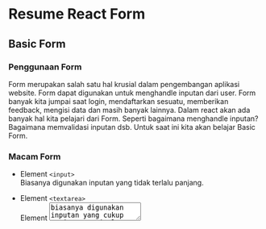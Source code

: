 # Resume React Form

## Basic Form

### Penggunaan Form

Form merupakan salah satu hal krusial dalam pengembangan aplikasi website. Form dapat digunakan untuk menghandle inputan dari user. Form banyak kita jumpai saat login, mendaftarkan sesuatu, memberikan feedback, mengisi data dan masih banyak lainnya. Dalam react akan ada banyak hal kita pelajari dari Form. Seperti bagaimana menghandle inputan? Bagaimana memvalidasi inputan dsb. Untuk saat ini kita akan belajar Basic Form.

### Macam Form

- Element `<input>`
  <br> Biasanya digunakan inputan yang tidak terlalu panjang.

- Element `<textarea>`
  <br> Element <textarea> biasanya digunakan inputan yang cukup panjang. Semisal deskripsi.
- Element `<select>`
  <br> Element <select> biasanya digunakan untuk inputan yang pilihannya sudah ditentukan.

- Radio Button
  <br> Radio button merupakan salah satu type di elemen <input>. Kita hanya bisa memilih 1 pilihan menggunakan radio button.

- Checkbox
  <br> Checkbox merupakan salah satu type di elemen <input>. Kita bisa memilih lebih dari 1 pilihan menggunakan checkbox.

- Type elemen input lainnya
  <br> Selain yang sudah disebutkan, masih banyak lagi type elemen input lainnya :
  - text (default)
  - image
  - submit
  - button
  - month
  - tel
  - color
  - number
  - time
  - checkbox
  - password
  - url date
  - radio
  - week
  - datetime-local
  - range
  - email
  - reset
  - file
  - search
  - hidden

<br>

## Controlled Component

### Apa itu Controlled Component?

Kita dapat menggabungkan cara menyimpan dan memperbarui state di HTML dan React dengan menggunakan state pada React. Kemudian Komponen React yang me-render sebuah form juga mengontrol apa yang terjadi dalam form tersebut pada masukan pengguna selanjutnya. Sebuah elemen masukan form yang nilainya dikontrol oleh React melalui cara seperti ini disebut sebagai "controlled component".

### Tag Textarea

Pada HTML, elemen `<textarea>` mendefinisikan teks di dalamnya sebagai elemen anaknya. Di React, `<textarea>` menggunakan atribut value. Dengan cara ini, sebuah form yang menggunakan `<textarea>` dapat ditulis dengan cara yang sangat mirip dengan sebuah form yang menggunakan input satu baris.

### Tag Select

Pada HTML, `<select>` membuat sebuah daftar drop-down. Perhatikan bahwa opsi mula-mula dipilih, karena adanya atribut selected. Di React, alih-alih menggunakan atribut selected, kita menggunakan atribut value di tag select. Hal ini lebih mudah karena hanya perlu diubah di satu tempat saja.

### Handle Banyak Input

Ketika kita membutuhkan penanganan banyak elemen pada controlled component, kita dapat menambahkan atribut name pada setiap elemen dan membiarkan fungsi handler memilih apa yang harus dilakukan berdasarkan nilai dari `event.target.name`.

<br>

## Uncontrolled Component

### Apa Itu Uncontrolled Component?

Uncontrolled component adalah alternatif lain dari controlled component, dimana data form akan ditangani oleh DOM-nya sendiri. Untuk menulis uncontrolled component, alih-alih menulis event handler untuk setiap pembaruan state, kita bisa menggunakan ref untuk mendapatkan nilai form dari DOM. Karena hal ini, terkadang lebih mudah untuk mengintegrasikan kode React dan non-React jika menggunakan uncontrolled component. Ini berarti lebih sedikit kode jika kita menginginkan solusi cepat walau tak rapi. Selain itu pada umumnya kita harus menggunakan controlled component.

### Nilai Default

Pada lifecycle rendering React, atribut value pada elemen form akan menimpa nilai pada DOM. Dengan uncontrolled component, sering kali kita ingin React dapat menentukan nilai awal tetapi pembaruan berikutnya dilakukan secara uncontrolled. Untuk menangani kasus ini, kita bisa menggunakan atribut `defaultValue` alih-alih menggunakan value.

### Tag File Input

Pada HTML, sebuah `<input type="file">` memungkinkan pengguna untuk memilih satu atau beberapa flle dari media penyimpanan mereka untuk diunggah ke server atau dimanipulasi dengan JavaScript lewat File API. Dalam React, sebuah `<input type="file"/>` merupakan uncontrolled component karena nilainya hanya bisa disetel oleh pengguna, bukan oleh kode program.

<br>

## Uncontrolled vs Controlled Component

### Uncontrolled Component

Input yang tidak terkontrol seperti input formulir HTML tradisional. Kita kemudian bisa mendapatkan nilainya menggunakan `ref`. Misalnya, di tombol ditambahkan `onClickhandler`. Dengan kata lain, kita harus 'menarik' nilai dari field saat kita membutuhkannya. Ini bisa terjadi ketika formulir di submit. Itu adalah cara paling sederhana untuk mengimplementasikan input formulir. Tentu saja ada kasus yang valid untuk menggunakannya dalam form sederhana dan saat belajar React. Namun, uncontrolled input tidak powerful. Jadi selanjutnya kita akan mempelajari controlled input.

### Controlled Component

Sebuah controlled input menerima nilai saat ini sebagai prop, serta callback untuk mengubah nilai tersebut. Kita bisa mengatakan ini adalah cara yang lebih "React way" untuk pendekatan ini yang tidak berarti harus selalu menggunakannya). Tetapi nilai input ini harus ada di state yang disimpan di suatu tempat. Biasanya, komponen yang merender input (alias form component) menyimpannya di state-nya. Tentu saja, itu bisa dalam state komponen lain, atau bahkan di penyimpanan state terpisah (separate state store), seperti Redux. Ini juga berarti bahwa komponen form dapat merespon perubahan input dengan segera, misalnya oleh :

- Umpan balik di tempat, seperti validasi
- Menonaktifkan tombol kecuali semua field memiliki data yang valid
- Mengimplementasi format input tertentu, seperti nomor kartu kredit

Tetapi jika tidak memerlukan semua itu dan menganggap uncontrolled lebih sederhana, lakukanlah.

### Apa yang Membuat Elemen "Controlled"?

Selain input, ada elemen bentuk lain, seperti checkboxes, radios, selects and textareas. Elemen formulir menjadi "controlled" jika kita menetapkan nilainya melalui prop. Namun, masing-masing elemen formulir memiliki prop yang berbeda untuk menetapkan nilai itu.

|           Element           |    Value Property    | Change Callback | New value in callback |
| :-------------------------: | :------------------: | :-------------: | :-------------------: |
|   `<input type="text" />`   |    value="string"    |    onChange     |  event.target.value   |
| `<input type="checkbox" />` |  checked={boolean}   |    onChange     | event.target.checked  |
|  `<input type="radio" />`   |  checked={boolean}   |    on Change    | event.target.checked  |
|       `<textarea />`        |    value="string"    |    onChange     |  event.target.value   |
|        `<select />`         | value="option value" |    onChange     |  event.target.value   |

### Kesimpulan

Form controlled dan uncontrolled memiliki kelebihannya sendiri. Kita perlu mengevaluasi situasi kita secara spesifik dan memilih pendekatan apa yang cocok untuk kondisi kita.
Jika formulir sangat sederhana dalam hal umpan balik UI, uncontrolled dengan refs sepenuhnya baik-baik saja. Kita tidak perlu mendengarkan apa yang dikatakan berbagai artikel bahwa uncontrolled itu "buruk". Lagipula kita selalu dapat bermigrasi ke controlled input.

|                 Fitur                 | uncontrolled | controlled |
| :-----------------------------------: | :----------: | :--------: |
|       one-time value retrieval        |      v       |     v      |
|         validating on submit          |      v       |     v      |
|       instant field validation        |      x       |     v      |
| conditionally disabling submit button |      x       |     v      |
|        enforcing input format         |      x       |     v      |
| several inputs for one piece of data  |      x       |     v      |
|            dynamic inputs             |      x       |     v      |

<br>

## Basic Validation

### Kenapa Perlu Divalidasi?

Pada dasarnya, ada 3 alasan mengapa validasi form diperlukan:

- Mencari input data yang benar dan sesuai format. Sebuah web/aplikasi tidak dapat berjalan dengan benar, jika data yang diolah tidak sesuai dengan kebutuhan aplikasi
- Melindungi akun pengguna. Misalnya, membuat pengguna untuk memasukkan data password yang aman
- Melindungi sistem/aplikasi. Validasi form yang kuat dapat meminimalisir perilaku pengguna yang ingin meretas sistem/aplikasi

### Tipe Validasi Data Formulir

- Client-side validation
  <br> Validasi yang dilakukan pada sisi klien (browser). Validasi ini dilakukan agar data input sesuai dengan kebutuhan form, sebelum data form dikirimkan ke server. Kelebihan validasi sisi klien ialah user-friendly, karena jika terjadi kesalahan pengguna akan langsung diberitahu. Pengguna tidak harus menunggu respon dari server untuk mengetahui hasil validasi. Validasi sisi klien, terbagi atas dua bagian :

  - Built-in form validation, yaitu menggunakan fitur validasi langsung dari HTML5. Biasanya, validasi ini tidak membutuhkan Javascript dan memiliki performa yang lebih baik. Tapi tidak dapat dikostumisasi. Kadang pesan errornya cukup 'kaku'. Contohnya: required, minlength, maxlength, min, max, type, dan pattern.
  - Menggunakan Javascript. Ini membuat validasi form dapat dikostumisasi. Tetapi kita perlu membuatnya sendiri.

- Server-side validation
  <br> Validasi yang dilakukan pada sisi server. Sisi server bertugas untuk memvalidasi data kembali, sebelum disimpan di database. Jika ditemukan kesalahan, maka response akan dikirim kembali ke client berupa koreksi atas kesalahan yang dibuat oleh pengguna. Berbeda dengan validasi sisi klien, validasi ini tidak user-friendly Karena, koreksi kesalahan akan dikirimkan, setelah form disubmit.

### Built-in Form Validation

- required
  <br> required digunakan untuk menentukan field form perlu diisi sebelum formulir dapat dikirimkan.

- minlength dan maxlength
  <br> minlength dan maxlength digunakan untuk menentukan jumlah karakter minimal dan maksimal yang bisa dimasukkan. Jika kurang dari minlength akan muncul pemberitahuan, dan tidak bisa melebihi maxlength.

- min dan max
  <br> min dan max digunakan untuk menentukan nilai minimum dan maksimum angka yang bisa dimasukkan.

- type
  <br> type digunakan untuk menentukan apakah data berupa angka, email, atau type yang lainnya.

- pattern
  <br> pattern digunakan untuk menentukan regular expression (regex) yang mendefinisikan pola data yang boleh dimasukkan.

### Menggunakan Javascript

Validasi dengan Javascript dapat dilakukan ketika :

- Ketika ada perubahan di form. Ketika ada perubahan, akan mentrigger event onChange. Real-time berdasarkan perubahan data, namun fungsi validasi akan terus dipanggil selama ada perubahan. Bisa dikombinasikan dengan disable button.
- Ketika menekan tombol submit. Ketika menekan tombol submit, akan mentrigger event on Submit. Kelebihannya validasi cukup sekali, namun tidak akan real-time memvalidasi form.

<br><br>
